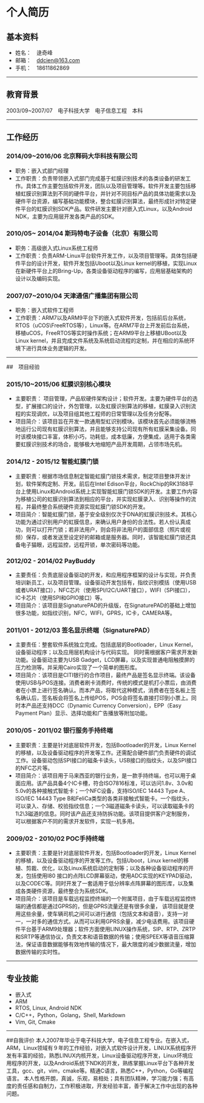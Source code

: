 # 个人简历

## 基本资料
* 姓名：　逯奇峰
* 邮箱：　ddcien@163.com
* 手机：　18611862869
***
## 教育背景
2003/09~2007/07　电子科技大学　电子信息工程　本科
***
## 工作经历
### 2014/09~2016/06 北京释码大华科技有限公司
*  职务：嵌入式部门经理
*  工作职责：负责带领嵌入式部门完成基于虹膜识别技术的各类设备的研发工作。具体工作主要包括软件开发，团队以及项目管理等。软件开发主要包括移植虹膜识别算法到不同的硬件平台，并针对不同目标产品的具体功能需求以及硬件平台资源，编写基础功能模块，整合虹膜识别算法，最终形成针对特定硬件平台的虹膜识别SDK产品。软件研发主要针对嵌入式Linux，以及Android NDK，主要为应用层开发各类产品的SDK。

### 2010/05~ 2014/04 斯玛特电子设备（北京）有限公司
* 职务：高级嵌入式Linux系统工程师
* 工作职责：负责ARM-Linux平台软件开发工作，以及项目管理等。具体包括硬件平台的设计开发，软件开发包括Uboot以及Linux kernel的移植，实现Linux在新硬件平台上的Bring-Up，各类设备驱动程序的编写，应用层基础架构的设计以及编码实现。

### 2007/07~2010/04 天津通信广播集团有限公司
* 职务：嵌入式软件工程师
* 工作职责：ARM7以及ARM9平台下的嵌入式软件开发，包括前后台系统，RTOS（uCOS\FreeRTOS等），Linux等。在ARM7平台上开发前后台系统，移植uCOS，FreeRTOS等实时操作系统；在ARM9平台上移植UBoot以及Linux kernel，并且完成文件系统及系统启动流程的定制，并在相应的系统环境下进行具体业务逻辑的开发。
***
##　项目经验
### 2015/10~2015/06 虹膜识别核心模块
* 主要职责： 项目管理，产品软硬件架构设计；软件开发。主要为硬件平台的选型，扩展接口的设计，外包管理，以及虹膜识别算法的移植，虹膜录入识别流程的实现调优，以及项目组其他工程师的日常管理以及任务分配等。
* 项目简介：该项目旨在开发一款通用型虹识别模块。该模块首先必须能够流畅地运行公司现有虹膜识别算法，并且能够支持公司现有所有虹膜采集设备。同时该模块接口丰富，体积小巧，功耗低，成本低廉，方便集成，适用于各类需要虹膜识别技术的场合，能够极大地缩短产品开发周期，占领市场先机。

### 2014/12 - 2015/12 智能虹膜门锁
* 主要职责：根据市场信息制定智能虹膜门锁技术需求，制定项目整体开发计划，软件架构定制、开发。前后在Intel Edison平台，RockChip的RK3188平台上使用Linux和Android系统上实现智能虹膜门锁SDK的开发。主要工作内容为移植公司的虹膜识别算法到相应的平台，并实现虹膜录入、识别等操作的流程，并最终整合系统硬件资源实现虹膜门锁SDK的开发。
* 项目简介：智能虹膜门锁，基于安全级别仅次于DNA的虹膜识别技术。其核心功能为通过识别用户的虹膜信息，来确认用户身份的合法性。若人份认真成功，则可以打开门锁；若非法用户，则会将非法用户的面部信息（照片或视频）保存，或者发送至设定好的邮箱或是服务器。同时，该智能虹膜门锁还具备电子猫眼，远程监控，远程开锁，单次密码等功能。

### 2012/02 - 2014/02 PayBuddy
* 主要责任：负责底层设备驱动的开发，和应用程序框架的设计与实现，并负责培训新员工，以及项目管理。设备驱动开发包括有，指纹识别模括（使用USB或者URAT接口），NFC芯片（使用SPI/I2C/UART接口），WIFI（SPI接口），IC卡芯片（使用SPI和GPIO接口）等。
* 项目简介：该项目是SignaturePAD的升级版，在SignaturePAD的基础上增加很多功能，如指纹识别，NFC，WIFI，GPRS，IC卡，CAMERA等。

### 2011/01 - 2012/03 签名显示终端（SignaturePAD）
* 主要责任：整套软件系统独立完成。包括底层的Bootloader，Linux Kernel，设备驱动程序；以及应用层机构设计与代码实现。 同时需根据客户需求开发新功能。设备驱动主要为USB Gadget，LCD屏幕，以及实现普通电阻触摸屏的压力检测等。并采用Cairo实现了一个简单的图形库。
* 项目简介：该项目是CITI银行的合作项目，最终产品是签名显示终端。该设备使用USB与POS连接。消费者刷卡消费时，传统的模式是机打小票后，由消费者在小票上进行签名确认。而本产品，将取代这种模式，消费者在签名板上签名确认后，签名板会将签名上传给POS，POS会将签名直接打印到小票上。同时本产品还支持DCC（Dynamic Currency Conversion），EPP（Easy Payment Plan）显示、选择功能和广告播放等附加功能。

### 2010/05 - 2011/02 银行服务手持终端
* 主要职责：主要是针对底层软件开发，包括Bootloader的开发，Linux Kernel的移植，以及设备驱动程序的开发等工作。还需配合硬件部门负责硬件的调试工作。设备驱动包括SPI接口的磁条卡读头，USB接口的指纹头，以及SPI接口的NFC芯片等。
* 项目简介：该项目用于马来西亚的银行业务，是一款手持终端，也可以用于桌面应用。该产品具备4个IC卡槽，符合ISO7816标准，可以访问1.8v、3.0v和5.0v的各种接触式智能卡；一个NFC设备，支持ISO/IEC 14443 Type A、 ISO/IEC 14443 Type B和FeliCa类型的各类非接触式智能卡。一个指纹头，可以录入、存储、校验指纹信息；一个3磁道磁条卡读头，可以读取磁条卡的1\2\3磁道的信息。同时该产品还支持防拆功能。该项目提供客户定制服务，可以根据客户不同的需求开发软件，实现一机多用。

### 2009/02 - 2010/02 POC手持终端
* 主要职责：主要是针对底层软件开发，包括Bootloader的开发，Linux Kernel的移植，以及设备驱动程序的开发等工作。包括Uboot，Linux kernel的移植、剪裁、优化，以及Linux系统启动的定制等；以及各种设备驱动程序的开发，包括使用I80 接口的点阵LCD屏幕驱动，使用ADC实现的KEYPAD驱动，以及CODEC等。同时开发了一套适用于低分辨率点阵屏幕的图形库，以及集成各类硬件资源，最终整合为系统SDK。
* 项目简介：该项目是车载远程监控终端的一个附属项目，由于车载远程监控终端的通信都是通过GPRS的，但是GPRS流量还是有很多余量， 该项目就是使用这些余量，使车辆司机之间可以进行通信（包括文本和语音），支持一对一，一对多的通信方式。从而可以利用GPRS余量，减少电话费用。该项目硬件平台基于ARM9处理器；软件方面使用LINUX操作系统，SIP、RTP、ZRTP和SRTP等通信协议，负责文本和语音数据的传输；使用SPEEX等语音压缩算法，保证语音数据能够有效地传输的情况下，最大限度的减少数据流量，增加数据传输的实时性。
***
## 专业技能
* 嵌入式
* ARM
* RTOS, Linux, Android NDK
* C/C++，Python，Golang，Shell, Markdown
* Vim, Git, Cmake
***
##自我评价
本人2007年毕业于电子科技大学，电子信息工程专业。在嵌入式，ARM，Linux领域有９年的工作经验，对嵌入式软件设计开发，LINUX系统程序开发有丰富的经验，熟悉LINUX内核开发，Linux设备驱动程序开发，Linux环境应用程序的开发，以及Android系统下NDK的开发，熟练掌握Linux平台下各种开发工具，gcc、git，vim，cmake等。精通C语言，熟悉C++，Python，Go等编程语言。
本人性格开朗，真诚，乐观，易相处；具有团队精神，学习能力强；有高度的责任感和自制力，工作积极进取，开发经验丰富，善于解决工作中出现的各种问题。